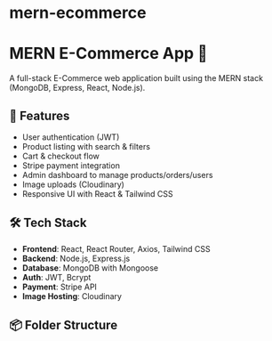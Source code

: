 # mern-ecommerce
# MERN E-Commerce App 🛒

A full-stack E-Commerce web application built using the MERN stack (MongoDB, Express, React, Node.js).

## 🚀 Features
- User authentication (JWT)
- Product listing with search & filters
- Cart & checkout flow
- Stripe payment integration
- Admin dashboard to manage products/orders/users
- Image uploads (Cloudinary)
- Responsive UI with React & Tailwind CSS

## 🛠️ Tech Stack
- **Frontend**: React, React Router, Axios, Tailwind CSS
- **Backend**: Node.js, Express.js
- **Database**: MongoDB with Mongoose
- **Auth**: JWT, Bcrypt
- **Payment**: Stripe API
- **Image Hosting**: Cloudinary

## 📦 Folder Structure
